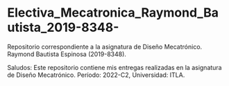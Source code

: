 # Electiva_Mecatronica_Raymond_Bautista_2019-8348-
Repositorio correspondiente a la asignatura de Diseño Mecatrónico. Raymond Bautista Espinosa (2019-8348).

Saludos:
Este repositorio contiene mis entregas realizadas en la asignatura de Diseño Mecatrónico. Período: 2022-C2, Universidad: ITLA.
